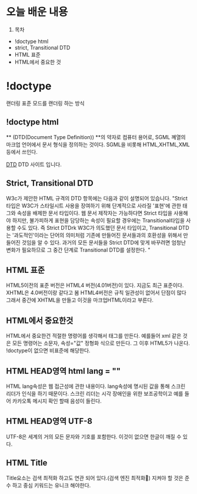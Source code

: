 # 오늘 배운 내용

1. 목차
  - !doctype html
  - strict, Transitional DTD
  - HTML 표준
  - HTML에서 중요한 것

# !doctype


랜더링 표준 모드를 랜더링 하는 방식


## !doctype html 

** (DTD(Document Type Definition)) **의 약자로 컴퓨터 용어로, SGML 꼐열의 마크업 언어에서
문서 형식을 정의하는 것이다. SGML을 비롯해 HTML,XHTML,XML등에서 쓰인다.

[DTD](http://www.w3.org/TR/html4/loose.dtd"DTD사이트입니다.") DTD 사이트 입니다.

## Strict, Transitional DTD

W3c가 제안한 HTML 규격의 DTD 항목에는 다음과 같이 설명되어 있습니다.
"Strict 타입은 W3C가 스타일시트 사용을 장여하기 위해 단계적으로 사라질 '표현'에 관한 태그와 속성을 배제한 문서 타입이다.
웹 문서 제작자는 가능하다면 Strict 타입을 사용해야 하지만, 불가피하게 표현을 담당하는 속성이 필요할 경우에는 Transitional타입을 사용할 수도 있다. 즉 Strict DTDrk W3C가 의도했던 문서 타입이고, Transitional DTD는 '과도적인'이라는 단어의 의미처럼 기존에 만들어진 문서들과의 호환성을 위해서 만들어진 것임을 알 수 있다. 과거의 모든 문서들을 Strict DTD에 맞게 바꾸려면 엄청난 변화가 필요하므로 그 중간 단계로 Transitional DTD를 설정한다. "

## HTML 표준
HTML5이전의 표준 버전은 HTML4 버전(4.01버전)이 있다. 지금도 최근 표준이다.
XHTML은 4.0버전이랑 같다고 봄
HTML4버전은 규칙 일관성이 없어서 단점이 많다 그래서 중간에 XHTML을 만들고
이것을 마크업HTML이라고 부른다.

## HTML에서 중요한것
HTML에서 중요한건 적절한 명령어를 생각해서 태그를 만든다. 예를들어 xml
같은 것은 모든 명령어는 소문자, 속성="값" 정형화 식으로 만든다.
그 이후 HTML5가 나온다.
!doctype이 없으면 비표준에 해당한다.

## HTML HEAD영역 html lang = ""
HTML lang속성은 웹 접근성에 관한 내용이다. lang속성에 명시된 값을 통해 스크린 리더가 
인식을 하기 때문이다. 스크린 리더는 시각 장애인을 위한 보조공학이고 예를 들어 카카오톡 메시지 확인 할때
음성이 들린다.

## HTML HEAD영역 UTF-8

UTF-8은 세계의 거의 모든 문자와 기호를  포함한다. 이것이 없으면 한글이 깨질 수 있다.

## HTML Title

Title요소는 검색 최적화 하고도 연관 되어 있다.(검색 엔진 최적화)
지켜야 할 것은 준수 하고 중심 키워드는 유니크 해야한다.